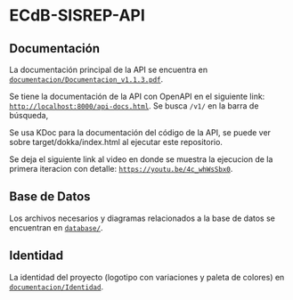 # ECdB-SISREP-API

## Documentación

La documentación principal de la API se encuentra en [`documentacion/Documentacion_v1.1.3.pdf`](documentacion/Documentacion_v1.1.3.pdf).

Se tiene la documentación de la API con OpenAPI en el siguiente link:
[`http://localhost:8000/api-docs.html`](http://localhost:8000/api-docs.html).
Se busca `/v1/` en la barra de búsqueda,

Se usa KDoc para la documentación del código de la API, se puede ver sobre target/dokka/index.html al ejecutar este repositorio.

Se deja el siguiente link al video en donde se muestra la ejecucion de la primera iteracion con detalle:
[`https://youtu.be/4c_whWsSbx0`](https://youtu.be/4c_whWsSbx0).

## Base de Datos

Los archivos necesarios y diagramas relacionados a la base de datos se encuentran en [`database/`](database/).

## Identidad

La identidad del proyecto (logotipo con variaciones y paleta de colores) en [`documentacion/Identidad`](documentacion/Identidad).
